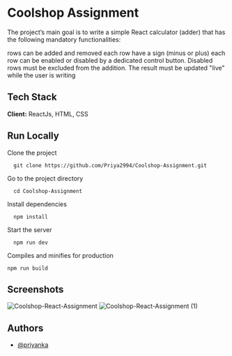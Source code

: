 # Coolshop Assignment
The project’s main goal is to write a simple React calculator (adder) that has the following mandatory functionalities:

rows can be added and removed
each row have a sign (minus or plus)
each row can be enabled or disabled by a dedicated control button. Disabled rows must be excluded from the addition.
The result must be updated "live" while the user is writing

## Tech Stack
**Client:** ReactJs, HTML, CSS

## Run Locally

Clone the project

```
  git clone https://github.com/Priya2994/Coolshop-Assignment.git
```

Go to the project directory

```
  cd Coolshop-Assignment
```

Install dependencies

```
  npm install
```

Start the server

```
  npm run dev
```

Compiles and minifies for production
```
npm run build
```
## Screenshots

![Coolshop-React-Assignment](https://user-images.githubusercontent.com/52796685/190147923-2ace8f96-9f3a-4899-a74a-20fdf13264c9.png)
![Coolshop-React-Assignment (1)](https://user-images.githubusercontent.com/52796685/190147930-125e883f-89d6-495f-8c1c-fe6d8aa93a78.png)

## Authors

- [@priyanka](https://github.com/Priya2994)
